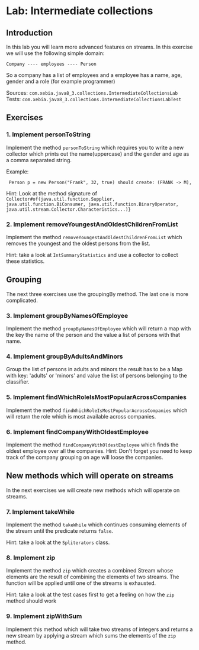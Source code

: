 # Lab: Intermediate collections

## Introduction

In this lab you will learn more advanced features on streams.
In this exercise we will use the following simple domain:

`
Company ---- employees ---- Person  
`

So a company has a list of employees and a employee has a name, age, gender and a role (for example programmer)

Sources: `com.xebia.java8_3.collections.IntermediateCollectionsLab`  
Tests: `com.xebia.java8_3.collections.IntermediateCollectionsLabTest`

## Exercises

### 1. Implement personToString

Implement the method `personToString` which requires you to write a new collector which prints out the name(uppercase) and the gender 
and age as a comma separated string.

Example:

` Person p = new Person("Frank", 32, true) should create: (FRANK -> M),`
   
Hint: Look at the method signature of `Collector#of(java.util.function.Supplier, java.util.function.BiConsumer, java.util.function.BinaryOperator, java.util.stream.Collector.Characteristics...)}`


### 2. Implement removeYoungestAndOldestChildrenFromList

Implement the method `removeYoungestAndOldestChildrenFromList` which removes the youngest and the oldest persons from the list.

Hint: take a look at `IntSummaryStatistics` and use a collector to collect these statistics.

## Grouping

The next three exercises use the groupingBy method. The last one is more complicated.

### 3. Implement groupByNamesOfEmployee

Implement the method `groupByNamesOfEmployee` which will return a map with the key the name of the person and the value a list of
persons with that name.

### 4. Implement groupByAdultsAndMinors

Group the list of persons in adults and minors the result has to be a Map with key: 'adults' or 'minors' and value the list of
persons belonging to the classifier.

### 5. Implement findWhichRoleIsMostPopularAcrossCompanies

Implement the method `findWhichRoleIsMostPopularAcrossCompanies` which will return the role which is most available across companies.


### 6. Implement findCompanyWithOldestEmployee

Implement the method `findCompanyWithOldestEmployee` which finds the oldest employee over all the companies.
Hint: Don't forget you need to keep track of the company grouping on age will loose the companies. 

## New methods which will operate on streams

In the next exercises we will create new methods which will operate on streams.

### 7. Implement takeWhile

Implement the method `takeWhile` which continues consuming elements of the stream until the predicate returns `false`.

Hint:  take a look at the `Spliterators` class.

### 8. Implement zip

Implement the method `zip` which creates a combined Stream whose elements are the result of combining the elements of two streams. The
function will be applied until one of the streams is exhausted.

Hint: take a look at the test cases first to get a feeling on how the `zip` method should work


### 9. Implement zipWithSum

Implement this method which will take two streams of integers and returns a new stream by applying a stream which sums the elements 
of the `zip` method. 

